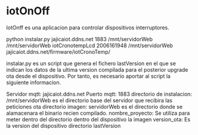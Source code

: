 # iotOnOff

IotOnff es una aplicacion para controlar dispositivos interruptores.


python instalar.py jajicaiot.ddns.net 1883 /mnt/servidorWeb /mnt/servidorWeb iotCronotempLcd 2006161948 /mnt/servidorWeb jajicaiot.ddns.net/firmware/iotCronoTemp/

instalar.py es un script que genera el fichero lastVersion en el que se indican los datos de la ultima version compilada para el posterior upgrade ota desde el dispositivo. Por tanto, es necesario aportar al script la siguiente informacion.

Servidor mqtt: jajicaiot.ddns.net
Puerto mqtt: 1883
directorio de instalacion: /mnt/servidorWeb es el directorio base del servidor que recibira las peticiones ota
directorio imagen: servidorWeb es el directorio donde se alamacenara el binario recien compilado.
nombre_proyecto: Se utiliza para meter dentro del directorio dentro del dispositivo la imagen
version_ota: Es la version del dispositivo
directorio lastVersion
 